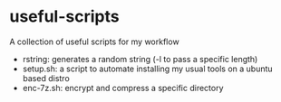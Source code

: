 # useful-scripts
A collection of useful scripts for my workflow

- rstring: generates a random string (-l to pass a specific length)
- setup.sh: a script to automate installing my usual tools on a ubuntu based distro
- enc-7z.sh: encrypt and compress a specific directory
